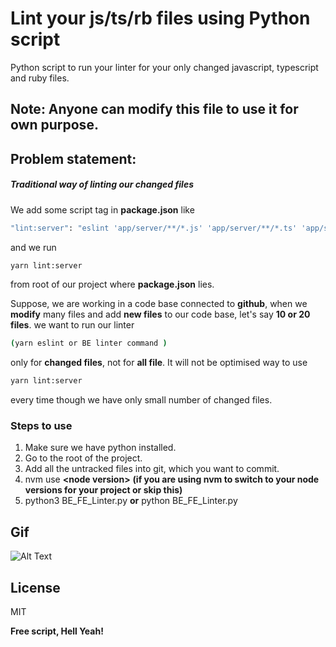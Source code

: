 # Lint your js/ts/rb files using Python script 

Python script to run your linter for your only changed javascript, typescript and ruby files.

## Note: Anyone can modify this file to use it for own purpose.

## Problem statement:
##### Traditional way of linting our changed files
We add some script tag in **package.json** like
```sh
"lint:server": "eslint 'app/server/**/*.js' 'app/server/**/*.ts' 'app/server/**/*.tsx'"
```
and we run 
```sh
yarn lint:server
```
from root of our project where **package.json** lies.

Suppose, we are working in a code base connected to **github**, when we **modify** many files and add **new files** to our code base, let's say **10 or 20 files**.
we want to run our linter 
```sh
(yarn eslint or BE linter command )
```
only for **changed files**, not for **all file**.
It will not be optimised way to use 
```sh
yarn lint:server
```
every time though we have only small number of changed files.



### Steps to use
1. Make sure we have python installed.
2. Go to the root of the project.
3. Add all the untracked files into git, which you want to commit.
4. nvm use **<**node version**>** **(if you are using nvm to switch to your node versions for your project or skip this)**
4. python3 BE_FE_Linter.py **or** python BE_FE_Linter.py

## Gif
![Alt Text](http://g.recordit.co/Fh8dZ7bDCH.gif)

License
----

MIT


**Free script, Hell Yeah!**
